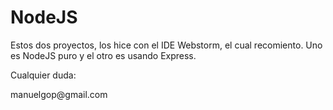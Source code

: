 # NodeJS 
Estos dos proyectos, los hice con el IDE Webstorm, el cual recomiento.
Uno es NodeJS puro y el otro es usando Express.

Cualquier duda:
<p>manuelgop@gmail.com</p>
